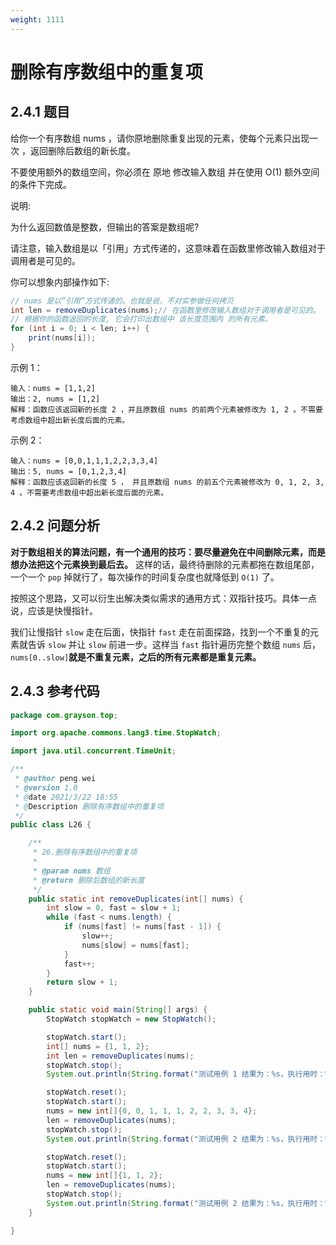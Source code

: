 ```yaml
---
weight: 1111
---
```


# 删除有序数组中的重复项

## 2.4.1 题目

给你一个有序数组 nums ，请你原地删除重复出现的元素，使每个元素只出现一次 ，返回删除后数组的新长度。

不要使用额外的数组空间，你必须在 原地 修改输入数组 并在使用 O(1) 额外空间的条件下完成。

说明:

为什么返回数值是整数，但输出的答案是数组呢?

请注意，输入数组是以「引用」方式传递的，这意味着在函数里修改输入数组对于调用者是可见的。

你可以想象内部操作如下:

```java
// nums 是以“引用”方式传递的。也就是说，不对实参做任何拷贝
int len = removeDuplicates(nums);// 在函数里修改输入数组对于调用者是可见的。
// 根据你的函数返回的长度, 它会打印出数组中 该长度范围内 的所有元素。
for (int i = 0; i < len; i++) {
    print(nums[i]);
}
```

示例 1：

```
输入：nums = [1,1,2]
输出：2, nums = [1,2]
解释：函数应该返回新的长度 2 ，并且原数组 nums 的前两个元素被修改为 1, 2 。不需要考虑数组中超出新长度后面的元素。
```

示例 2：

```
输入：nums = [0,0,1,1,1,2,2,3,3,4]
输出：5, nums = [0,1,2,3,4]
解释：函数应该返回新的长度 5 ， 并且原数组 nums 的前五个元素被修改为 0, 1, 2, 3, 4 。不需要考虑数组中超出新长度后面的元素。
```

## 2.4.2 问题分析

**对于数组相关的算法问题，有一个通用的技巧：要尽量避免在中间删除元素，而是想办法把这个元素换到最后去。** 这样的话，最终待删除的元素都拖在数组尾部，一个一个 `pop` 掉就行了，每次操作的时间复杂度也就降低到 `O(1)` 了。

按照这个思路，又可以衍生出解决类似需求的通用方式：双指针技巧。具体一点说，应该是快慢指针。

我们让慢指针 `slow` 走在后面，快指针 `fast` 走在前面探路，找到一个不重复的元素就告诉 `slow` 并让 `slow` 前进一步。这样当 `fast` 指针遍历完整个数组 `nums` 后，`nums[0..slow]`**就是不重复元素，之后的所有元素都是重复元素。**

## 2.4.3 参考代码

```java
package com.grayson.top;

import org.apache.commons.lang3.time.StopWatch;

import java.util.concurrent.TimeUnit;

/**
 * @author peng.wei
 * @version 1.0
 * @date 2021/3/22 18:55
 * @Description 删除有序数组中的重复项
 */
public class L26 {

    /**
     * 26.删除有序数组中的重复项
     *
     * @param nums 数组
     * @return 删除后数组的新长度
     */
    public static int removeDuplicates(int[] nums) {
        int slow = 0, fast = slow + 1;
        while (fast < nums.length) {
            if (nums[fast] != nums[fast - 1]) {
                slow++;
                nums[slow] = nums[fast];
            }
            fast++;
        }
        return slow + 1;
    }

    public static void main(String[] args) {
        StopWatch stopWatch = new StopWatch();

        stopWatch.start();
        int[] nums = {1, 1, 2};
        int len = removeDuplicates(nums);
        stopWatch.stop();
        System.out.println(String.format("测试用例 1 结果为：%s，执行用时：%s 微秒", len, stopWatch.getTime(TimeUnit.MICROSECONDS)));

        stopWatch.reset();
        stopWatch.start();
        nums = new int[]{0, 0, 1, 1, 1, 2, 2, 3, 3, 4};
        len = removeDuplicates(nums);
        stopWatch.stop();
        System.out.println(String.format("测试用例 2 结果为：%s，执行用时：%s 微秒", len, stopWatch.getTime(TimeUnit.MICROSECONDS)));

        stopWatch.reset();
        stopWatch.start();
        nums = new int[]{1, 1, 2};
        len = removeDuplicates(nums);
        stopWatch.stop();
        System.out.println(String.format("测试用例 2 结果为：%s，执行用时：%s 微秒", len, stopWatch.getTime(TimeUnit.MICROSECONDS)));
    }

}
```

